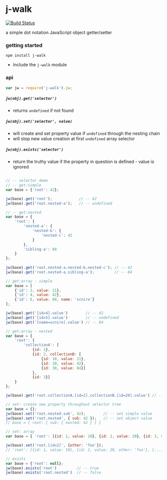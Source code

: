 # j-walk

[![Build Status](https://api.travis-ci.org/scniro/j-walk.svg)](https://travis-ci.org/scniro/j-walk)

a simple dot notation JavaScript object getter/setter

### getting started

```
npm install j-walk
```

* Include the `j-walk` module

### api

```javascript
var jw = require('j-walk').jw;
```

##### `jw(obj).get('selector')`
 - returns `undefined` if not found
 
##### `jw(obj).set('selector', value)`

 - will create and set property value if `undefined` through the nesting chain
 - will stop new value creation at first `undefined` array selector

##### `jw(obj).exists('selector')`

 - return the truthy value if the property in question is defined - value is ignored
 

```javascript
 
// -- selector demo
// -- get:simple
var base = {'root': 42};

jw(base).get('root');            // -- 42
jw(base).get('root.nested-a');   // -- undefined

// -- get:nested
var base = {
    'root': {
        'nested-a': {
            'nested-b': {
                'nested-c': 42
            }
        },
        'sibling-a': 84
    }
};
    
jw(base).get('root.nested-a.nested-b.nested-c'); // -- 42
jw(base).get('root.nested-a.sibling-a');         // -- 84

// get:array - simple
var base = [
    {'id': 2, value: 21},
    {'id': 4, value: 42},
    {'id': 6, value: 84, name: 'scniro'}
];

jw(base).get('[id=4].value')        // -- 42
jw(base).get('[id=5].value')        // -- undefined
jw(base).get('[name=scniro].value') // -- 84

// get:array - nested
var base = {
    'root': {
        'collectionA': [
            {id: 1},
            {id: 2, collectionB: [
                {id: 10, value: 21}, 
                {id: 20, value: 42}, 
                {id: 30, value: 84}]
            },
            {id: 3}]
    }
};

jw(base).get('root.collectionA.[id=2].collectionB.[id=20].value') // -- 42

// set: create new property throughout selector tree
var base = {};
jw(base).set('root.nested.sub', 42);        // -- set simple value
jw(base).set('root.nested', { sub: 42 });   // -- set object value
// base = { root: { sub: { nested: 42 } } }

// set: array
var base = { 'root': [{id: 1, value: 10}, {id: 2, value: 20}, {id: 3, value: 30}]};

jw(base).set('root.[id=2]', {other: 'foo'});
// 'root': [{id: 1, value: 10}, {id: 2, value: 20, other: 'foo'}, [...]

// exists
var base = {'root': null};
jw(base).exists('root')         // -- true
jw(base).exists('root.nested')  // -- false

```
    